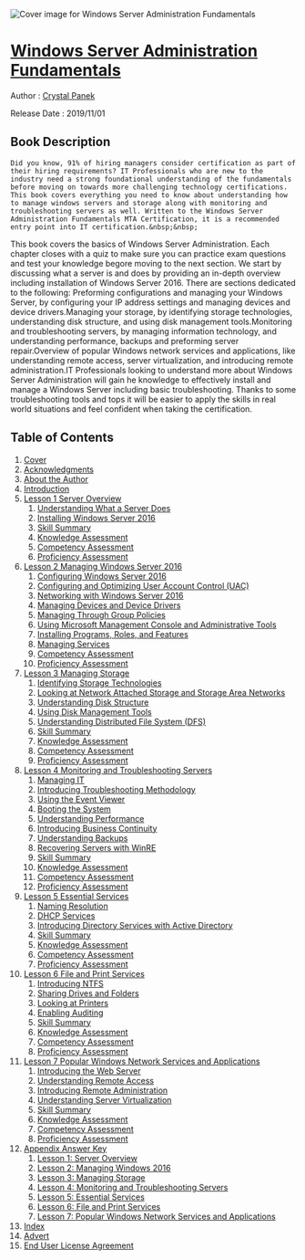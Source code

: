 ![Cover image for Windows Server Administration Fundamentals](https://imgdetail.ebookreading.net/cover/cover/20201212/EB9781119650652.jpg)

[Windows Server Administration Fundamentals](https://ebookreading.net/view/book/Windows+Server+Administration+Fundamentals-EB9781119650652_1.html "Windows Server Administration Fundamentals")
====================================================================================================================

Author : [Crystal Panek](https://ebookreading.net/search/author/Crystal+Panek)

Release Date : 2019/11/01

Book Description
-----------------


    
    Did you know, 91% of hiring managers consider certification as part of their hiring requirements? IT Professionals who are new to the industry need a strong foundational understanding of the fundamentals before moving on towards more challenging technology certifications. This book covers everything you need to know about understanding how to manage windows servers and storage along with monitoring and troubleshooting servers as well. Written to the Windows Server Administration Fundamentals MTA Certification, it is a recommended entry point into IT certification.&nbsp;&nbsp;
This book covers the basics of Windows Server Administration. Each chapter closes with a quiz to make sure you can practice exam questions and test your knowledge begore moving to the next section. We start by discussing what a server is and does by providing an in-depth overview including installation of Windows Server 2016.
There are sections dedicated to the following:
Preforming configurations and managing your Windows Server, by configuring your IP address settings and managing devices and device drivers.Managing your storage, by identifying storage technologies, understanding disk structure, and using disk management tools.Monitoring and troubleshooting servers, by managing information technology, and understanding performance, backups and preforming server repair.Overview of popular Windows network services and applications, like understanding remote access, server virtualization, and introducing remote administration.IT Professionals looking to understand more about Windows Server Administration will gain he knowledge to effectively install and manage a Windows Server including basic troubleshooting. Thanks to some troubleshooting tools and tops it will be easier to apply the skills in real world situations and feel confident when taking the certification.

  

Table of Contents
-----------------

1. [Cover](https://ebookreading.net/view/book/Windows+Server+Administration+Fundamentals-EB9781119650652_1.html)
1. [Acknowledgments](https://ebookreading.net/view/book/Windows+Server+Administration+Fundamentals-EB9781119650652_5.html)
1. [About the Author](https://ebookreading.net/view/book/Windows+Server+Administration+Fundamentals-EB9781119650652_6.html)
1. [Introduction](https://ebookreading.net/view/book/Windows+Server+Administration+Fundamentals-EB9781119650652_8.html)
1. [Lesson 1 Server Overview](https://ebookreading.net/view/book/Windows+Server+Administration+Fundamentals-EB9781119650652_9.html)
    1. [Understanding What a Server Does](https://ebookreading.net/view/book/Windows+Server+Administration+Fundamentals-EB9781119650652_9.html#c1_1)
    1. [Installing Windows Server 2016](https://ebookreading.net/view/book/Windows+Server+Administration+Fundamentals-EB9781119650652_9.html#c1_2)
    1. [Skill Summary](https://ebookreading.net/view/book/Windows+Server+Administration+Fundamentals-EB9781119650652_9.html#c1_3)
    1. [Knowledge Assessment](https://ebookreading.net/view/book/Windows+Server+Administration+Fundamentals-EB9781119650652_9.html#c1_4)
    1. [Competency Assessment](https://ebookreading.net/view/book/Windows+Server+Administration+Fundamentals-EB9781119650652_9.html#c1_5)
    1. [Proficiency Assessment](https://ebookreading.net/view/book/Windows+Server+Administration+Fundamentals-EB9781119650652_9.html#c1_6)
1. [Lesson 2 Managing Windows Server 2016](https://ebookreading.net/view/book/Windows+Server+Administration+Fundamentals-EB9781119650652_10.html)
    1. [Configuring Windows Server 2016](https://ebookreading.net/view/book/Windows+Server+Administration+Fundamentals-EB9781119650652_10.html#c2_1)
    1. [Configuring and Optimizing User Account Control (UAC)](https://ebookreading.net/view/book/Windows+Server+Administration+Fundamentals-EB9781119650652_10.html#c2_2)
    1. [Networking with Windows Server 2016](https://ebookreading.net/view/book/Windows+Server+Administration+Fundamentals-EB9781119650652_10.html#c2_3)
    1. [Managing Devices and Device Drivers](https://ebookreading.net/view/book/Windows+Server+Administration+Fundamentals-EB9781119650652_10.html#c2_4)
    1. [Managing Through Group Policies](https://ebookreading.net/view/book/Windows+Server+Administration+Fundamentals-EB9781119650652_10.html#c2_5)
    1. [Using Microsoft Management Console and Administrative Tools](https://ebookreading.net/view/book/Windows+Server+Administration+Fundamentals-EB9781119650652_10.html#c2_6)
    1. [Installing Programs, Roles, and Features](https://ebookreading.net/view/book/Windows+Server+Administration+Fundamentals-EB9781119650652_10.html#c2_7)
    1. [Managing Services](https://ebookreading.net/view/book/Windows+Server+Administration+Fundamentals-EB9781119650652_10.html#c2_8)
    1. [Competency Assessment](https://ebookreading.net/view/book/Windows+Server+Administration+Fundamentals-EB9781119650652_10.html#c2_8_1_4_5)
    1. [Proficiency Assessment](https://ebookreading.net/view/book/Windows+Server+Administration+Fundamentals-EB9781119650652_10.html#c2_8_1_4_6)
1. [Lesson 3 Managing Storage](https://ebookreading.net/view/book/Windows+Server+Administration+Fundamentals-EB9781119650652_11.html)
    1. [Identifying Storage Technologies](https://ebookreading.net/view/book/Windows+Server+Administration+Fundamentals-EB9781119650652_11.html#c3_1)
    1. [Looking at Network Attached Storage and Storage Area Networks](https://ebookreading.net/view/book/Windows+Server+Administration+Fundamentals-EB9781119650652_11.html#c3_2)
    1. [Understanding Disk Structure](https://ebookreading.net/view/book/Windows+Server+Administration+Fundamentals-EB9781119650652_11.html#c3_3)
    1. [Using Disk Management Tools](https://ebookreading.net/view/book/Windows+Server+Administration+Fundamentals-EB9781119650652_11.html#c3_4)
    1. [Understanding Distributed File System&nbsp;(DFS)](https://ebookreading.net/view/book/Windows+Server+Administration+Fundamentals-EB9781119650652_11.html#c3_5)
    1. [Skill Summary](https://ebookreading.net/view/book/Windows+Server+Administration+Fundamentals-EB9781119650652_11.html#c3_6)
    1. [Knowledge Assessment](https://ebookreading.net/view/book/Windows+Server+Administration+Fundamentals-EB9781119650652_11.html#c3_7)
    1. [Competency Assessment](https://ebookreading.net/view/book/Windows+Server+Administration+Fundamentals-EB9781119650652_11.html#c3_8)
    1. [Proficiency Assessment](https://ebookreading.net/view/book/Windows+Server+Administration+Fundamentals-EB9781119650652_11.html#c3_9)
1. [Lesson 4 Monitoring and Troubleshooting Servers](https://ebookreading.net/view/book/Windows+Server+Administration+Fundamentals-EB9781119650652_12.html)
    1. [Managing IT](https://ebookreading.net/view/book/Windows+Server+Administration+Fundamentals-EB9781119650652_12.html#c4_1)
    1. [Introducing Troubleshooting Methodology](https://ebookreading.net/view/book/Windows+Server+Administration+Fundamentals-EB9781119650652_12.html#c4_2)
    1. [Using the Event Viewer](https://ebookreading.net/view/book/Windows+Server+Administration+Fundamentals-EB9781119650652_12.html#c4_3)
    1. [Booting the System](https://ebookreading.net/view/book/Windows+Server+Administration+Fundamentals-EB9781119650652_12.html#c4_4)
    1. [Understanding Performance](https://ebookreading.net/view/book/Windows+Server+Administration+Fundamentals-EB9781119650652_12.html#c4_5)
    1. [Introducing Business Continuity](https://ebookreading.net/view/book/Windows+Server+Administration+Fundamentals-EB9781119650652_12.html#c4_6)
    1. [Understanding Backups](https://ebookreading.net/view/book/Windows+Server+Administration+Fundamentals-EB9781119650652_12.html#c4_7)
    1. [Recovering Servers with WinRE](https://ebookreading.net/view/book/Windows+Server+Administration+Fundamentals-EB9781119650652_12.html#c4_8)
    1. [Skill Summary](https://ebookreading.net/view/book/Windows+Server+Administration+Fundamentals-EB9781119650652_12.html#c4_9)
    1. [Knowledge Assessment](https://ebookreading.net/view/book/Windows+Server+Administration+Fundamentals-EB9781119650652_12.html#c4_10)
    1. [Competency Assessment](https://ebookreading.net/view/book/Windows+Server+Administration+Fundamentals-EB9781119650652_12.html#c4_11)
    1. [Proficiency Assessment](https://ebookreading.net/view/book/Windows+Server+Administration+Fundamentals-EB9781119650652_12.html#c4_12)
1. [Lesson 5 Essential Services](https://ebookreading.net/view/book/Windows+Server+Administration+Fundamentals-EB9781119650652_13.html)
    1. [Naming Resolution](https://ebookreading.net/view/book/Windows+Server+Administration+Fundamentals-EB9781119650652_13.html#c5_1)
    1. [DHCP Services](https://ebookreading.net/view/book/Windows+Server+Administration+Fundamentals-EB9781119650652_13.html#c5_2)
    1. [Introducing Directory Services with&nbsp;Active Directory](https://ebookreading.net/view/book/Windows+Server+Administration+Fundamentals-EB9781119650652_13.html#c5_3)
    1. [Skill Summary](https://ebookreading.net/view/book/Windows+Server+Administration+Fundamentals-EB9781119650652_13.html#c5_4)
    1. [Knowledge Assessment](https://ebookreading.net/view/book/Windows+Server+Administration+Fundamentals-EB9781119650652_13.html#c5_5)
    1. [Competency Assessment](https://ebookreading.net/view/book/Windows+Server+Administration+Fundamentals-EB9781119650652_13.html#c5_6)
    1. [Proficiency Assessment](https://ebookreading.net/view/book/Windows+Server+Administration+Fundamentals-EB9781119650652_13.html#c5_7)
1. [Lesson 6 File and Print Services](https://ebookreading.net/view/book/Windows+Server+Administration+Fundamentals-EB9781119650652_14.html)
    1. [Introducing NTFS](https://ebookreading.net/view/book/Windows+Server+Administration+Fundamentals-EB9781119650652_14.html#c6_1)
    1. [Sharing Drives and Folders](https://ebookreading.net/view/book/Windows+Server+Administration+Fundamentals-EB9781119650652_14.html#c6_2)
    1. [Looking at Printers](https://ebookreading.net/view/book/Windows+Server+Administration+Fundamentals-EB9781119650652_14.html#c6_3)
    1. [Enabling Auditing](https://ebookreading.net/view/book/Windows+Server+Administration+Fundamentals-EB9781119650652_14.html#c6_4)
    1. [Skill Summary](https://ebookreading.net/view/book/Windows+Server+Administration+Fundamentals-EB9781119650652_14.html#c6_5)
    1. [Knowledge Assessment](https://ebookreading.net/view/book/Windows+Server+Administration+Fundamentals-EB9781119650652_14.html#c6_6)
    1. [Competency Assessment](https://ebookreading.net/view/book/Windows+Server+Administration+Fundamentals-EB9781119650652_14.html#c6_7)
    1. [Proficiency Assessment](https://ebookreading.net/view/book/Windows+Server+Administration+Fundamentals-EB9781119650652_14.html#c6_8)
1. [Lesson 7 Popular Windows Network Services and Applications](https://ebookreading.net/view/book/Windows+Server+Administration+Fundamentals-EB9781119650652_15.html)
    1. [Introducing the Web Server](https://ebookreading.net/view/book/Windows+Server+Administration+Fundamentals-EB9781119650652_15.html#c7_1)
    1. [Understanding Remote Access](https://ebookreading.net/view/book/Windows+Server+Administration+Fundamentals-EB9781119650652_15.html#c7_2)
    1. [Introducing Remote Administration](https://ebookreading.net/view/book/Windows+Server+Administration+Fundamentals-EB9781119650652_15.html#c7_3)
    1. [Understanding Server Virtualization](https://ebookreading.net/view/book/Windows+Server+Administration+Fundamentals-EB9781119650652_15.html#c7_4)
    1. [Skill Summary](https://ebookreading.net/view/book/Windows+Server+Administration+Fundamentals-EB9781119650652_15.html#c7_5)
    1. [Knowledge Assessment](https://ebookreading.net/view/book/Windows+Server+Administration+Fundamentals-EB9781119650652_15.html#c7_6)
    1. [Competency Assessment](https://ebookreading.net/view/book/Windows+Server+Administration+Fundamentals-EB9781119650652_15.html#c7_7)
    1. [Proficiency Assessment](https://ebookreading.net/view/book/Windows+Server+Administration+Fundamentals-EB9781119650652_15.html#c7_8)
1. [Appendix Answer Key](https://ebookreading.net/view/book/Windows+Server+Administration+Fundamentals-EB9781119650652_16.html)
    1. [Lesson 1: Server Overview](https://ebookreading.net/view/book/Windows+Server+Administration+Fundamentals-EB9781119650652_16.html#a01_1)
    1. [Lesson 2: Managing Windows 2016](https://ebookreading.net/view/book/Windows+Server+Administration+Fundamentals-EB9781119650652_16.html#a01_2)
    1. [Lesson 3: Managing Storage](https://ebookreading.net/view/book/Windows+Server+Administration+Fundamentals-EB9781119650652_16.html#a01_3)
    1. [Lesson 4: Monitoring and Troubleshooting Servers](https://ebookreading.net/view/book/Windows+Server+Administration+Fundamentals-EB9781119650652_16.html#a01_4)
    1. [Lesson 5: Essential Services](https://ebookreading.net/view/book/Windows+Server+Administration+Fundamentals-EB9781119650652_16.html#a01_5)
    1. [Lesson 6: File and Print Services](https://ebookreading.net/view/book/Windows+Server+Administration+Fundamentals-EB9781119650652_16.html#a01_6)
    1. [Lesson 7: Popular Windows Network Services and Applications](https://ebookreading.net/view/book/Windows+Server+Administration+Fundamentals-EB9781119650652_16.html#a01_7)
1. [Index](https://ebookreading.net/view/book/Windows+Server+Administration+Fundamentals-EB9781119650652_17.html)
1. [Advert](https://ebookreading.net/view/book/Windows+Server+Administration+Fundamentals-EB9781119650652_18.html)
1. [End User License Agreement](https://ebookreading.net/view/book/Windows+Server+Administration+Fundamentals-EB9781119650652_19.html)
